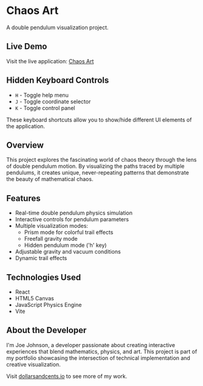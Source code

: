 # Chaos Art

A double pendulum visualization project.

## Live Demo
Visit the live application: [Chaos Art](https://the-works-of-joe-johnson-2c33aa058b4b.herokuapp.com)

## Hidden Keyboard Controls
- `H` - Toggle help menu
- `J` - Toggle coordinate selector
- `K` - Toggle control panel

These keyboard shortcuts allow you to show/hide different UI elements of the application.

## Overview

This project explores the fascinating world of chaos theory through the lens of double pendulum motion. By visualizing the paths traced by multiple pendulums, it creates unique, never-repeating patterns that demonstrate the beauty of mathematical chaos.

## Features

- Real-time double pendulum physics simulation
- Interactive controls for pendulum parameters
- Multiple visualization modes:
  - Prism mode for colorful trail effects
  - Freefall gravity mode
  - Hidden pendulum mode ('h' key)
- Adjustable gravity and vacuum conditions
- Dynamic trail effects

## Technologies Used

- React
- HTML5 Canvas
- JavaScript Physics Engine
- Vite



## About the Developer

I'm Joe Johnson, a developer passionate about creating interactive experiences that blend mathematics, physics, and art. This project is part of my portfolio showcasing the intersection of technical implementation and creative visualization.

Visit [dollarsandcents.io](https://dollarsandcents.io) to see more of my work.


